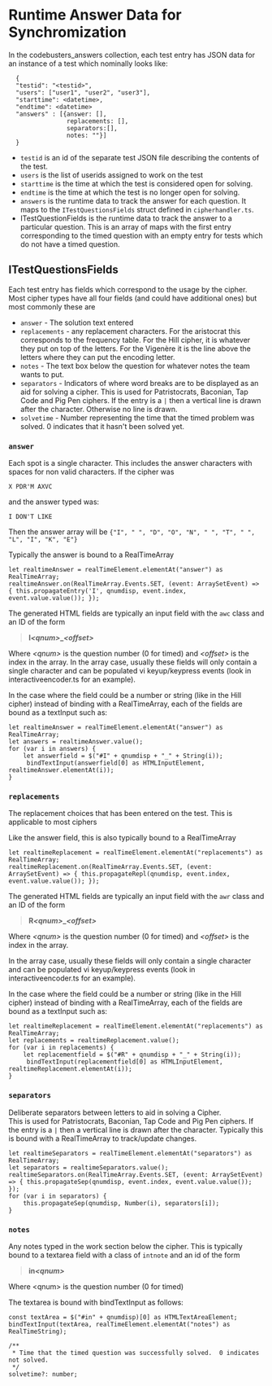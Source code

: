 # Runtime Answer Data for Synchromization
In the codebusters_answers collection, each test entry has JSON data for an instance of a test which nominally looks like:
```
  {
  "testid": "<testid>",
  "users": ["user1", "user2", "user3"],
  "starttime": <datetime>,
  "endtime": <datetime>
  "answers" : [{answer: [],
                replacements: [],
                separators:[],
                notes: ""}]
  }
```
* `testid` is an id of the separate test JSON file describing the contents of the test.
*  `users` is the list of userids assigned to work on the test
* `starttime` is the time at which the test is considered open for solving.
* `endtime` is the time at which the test is no longer open for solving.
* `answers` is the runtime data to track the answer for each question.  It maps to the `ITestQuestionsFields` struct defined in `cipherhandler.ts`.
* ITestQuestionFields is the runtime data to track the answer to a particular question.
This is an array of maps with the first entry corresponding to the timed question
with an empty entry for tests which do not have a timed question.

## ITestQuestionsFields

Each test entry has fields which correspond to the usage by the cipher.  Most cipher types have all four fields (and could have additional ones) but most commonly these are
* `answer` - The solution text entered
* `replacements` - any replacement characters. For the aristocrat this corresponds to the frequency table.
For the Hill cipher, it is whatever they put on top of the letters. 
For the Vigenère it is the line above the letters where they can put the encoding letter.
* `notes` - The text box below the question for whatever notes the team wants to put.
* `separators` - Indicators of where word breaks are to be displayed as an aid for solving a cipher.  This is used for Patristocrats, Baconian, Tap Code and Pig Pen ciphers. 
If the entry is a `|` then a vertical line is drawn after the character.  Otherwise no line is drawn.
* `solvetime` - Number representing the time that the timed problem was solved.  0 indicates that it hasn't been solved yet.

### `answer`

Each spot is a single character.  This includes the answer characters with spaces for non valid characters. If the cipher was
```
X PDR'M AXVC
```
and the answer typed was:
```
I DON'T LIKE
```
Then the answer array will be `{"I", " ", "D", "O", "N", " ", "T", " ", "L", "I", "K", "E"}`

Typically the answer is bound to a RealTimeArray
```
let realtimeAnswer = realTimeElement.elementAt("answer") as RealTimeArray;
realtimeAnswer.on(RealTimeArray.Events.SET, (event: ArraySetEvent) => { this.propagateEntry('I', qnumdisp, event.index, event.value.value()); });
```
The generated HTML fields are typically an input field with the `awc` class and an ID of the form

> **I<em>&lt;qnum&gt;</em>_<em>&lt;offset&gt;</em>**

Where <em>&lt;qnum&gt;</em> is the question number (0 for timed) and <em>&lt;offset&gt;</em> is the index in the array.
In the array case, usually these fields will only contain a single character and can be populated vi keyup/keypress
events (look in interactiveencoder.ts for an example).

In the case where the field could be a number or string (like in the Hill cipher) instead of binding with a RealTimeArray, each of the fields are bound as a textInput such as:
```
let realtimeAnswer = realTimeElement.elementAt("answer") as RealTimeArray;
let answers = realtimeAnswer.value();
for (var i in answers) {
    let answerfield = $("#I" + qnumdisp + "_" + String(i));
     bindTextInput(answerfield[0] as HTMLInputElement, realtimeAnswer.elementAt(i));
}
```

### `replacements`
The replacement choices that has been entered on the test. 
This is applicable to most ciphers 

Like the answer field, this is also typically bound to a RealTimeArray

```
let realtimeReplacement = realTimeElement.elementAt("replacements") as RealTimeArray;
realtimeReplacement.on(RealTimeArray.Events.SET, (event: ArraySetEvent) => { this.propagateRepl(qnumdisp, event.index, event.value.value()); });
```

The generated HTML fields are typically an input field with the `awr` class and an ID of the form

> **R<em>&lt;qnum&gt;</em>_<em>&lt;offset&gt;</em>**

Where <em>&lt;qnum&gt;</em> is the question number (0 for timed) and <em>&lt;offset&gt;</em> is the index in the array.

In the array case, usually these fields will only contain a single character and can be populated vi keyup/keypress
events (look in interactiveencoder.ts for an example).

In the case where the field could be a number or string (like in the Hill cipher) instead of binding with a RealTimeArray,
each of the fields are bound as a textInput such as:

```
let realtimeReplacement = realTimeElement.elementAt("replacements") as RealTimeArray;
let replacements = realtimeReplacement.value();
for (var i in replacements) {
    let replacementfield = $("#R" + qnumdisp + "_" + String(i));
     bindTextInput(replacementfield[0] as HTMLInputElement, realtimeReplacement.elementAt(i));
}
```

### `separators`
Deliberate separators between letters to aid in solving a Cipher.  
This is used for Patristocrats, Baconian, Tap Code and Pig Pen ciphers. 
If the entry is a `|` then a vertical line is drawn after the character.
Typically this is bound with a RealTimeArray to track/update changes.

```
let realtimeSeparators = realTimeElement.elementAt("separators") as RealTimeArray;
let separators = realtimeSeparators.value();
realtimeSeparators.on(RealTimeArray.Events.SET, (event: ArraySetEvent) => { this.propagateSep(qnumdisp, event.index, event.value.value()); });
for (var i in separators) {
    this.propagateSep(qnumdisp, Number(i), separators[i]);
}
```
### `notes`
Any notes typed in the work section below the cipher.
This is typically bound to a textarea field with a class of `intnote` and an id of the form

> **in<em>&lt;qnum&gt;</em>**

Where &lt;qnum&gt; is the question number (0 for timed)

The textarea is bound with bindTextInput as follows:

```
const textArea = $("#in" + qnumdisp)[0] as HTMLTextAreaElement;
bindTextInput(textArea, realTimeElement.elementAt("notes") as RealTimeString);
```
    /**
     * Time that the timed question was successfully solved.  0 indicates not solved.
     */
    solvetime?: number;
